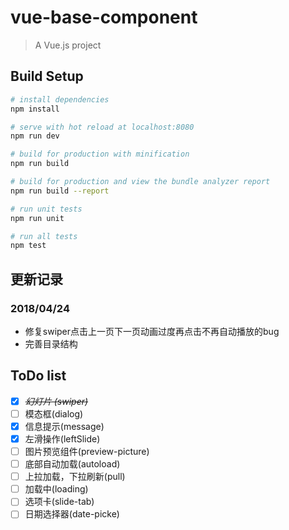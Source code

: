 # vue-base-component

> A Vue.js project

## Build Setup

``` bash
# install dependencies
npm install

# serve with hot reload at localhost:8080
npm run dev

# build for production with minification
npm run build

# build for production and view the bundle analyzer report
npm run build --report

# run unit tests
npm run unit

# run all tests
npm test
```
## 更新记录

### 2018/04/24
- 修复swiper点击上一页下一页动画过度再点击不再自动播放的bug
- 完善目录结构

## ToDo list

- [x] ~~<i>幻灯片 (swiper)</i>~~
- [ ] 模态框(dialog)
- [x] 信息提示(message)
- [x] 左滑操作(leftSlide)
- [ ] 图片预览组件(preview-picture)
- [ ] 底部自动加载(autoload)
- [ ] 上拉加载，下拉刷新(pull)
- [ ] 加载中(loading)
- [ ] 选项卡(slide-tab)
- [ ] 日期选择器(date-picke)
